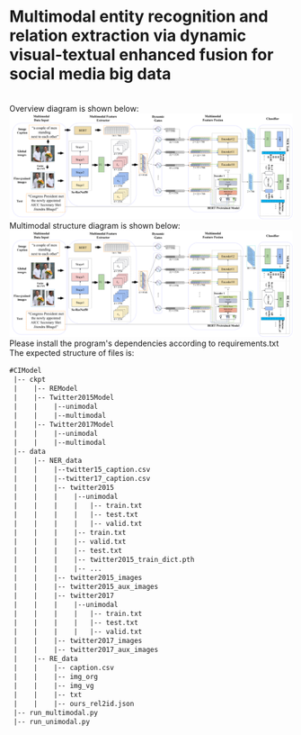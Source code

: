 # Multimodal entity recognition and relation extraction via dynamic visual-textual enhanced fusion for social media big data
\
Overview diagram is shown below:
\
![image](https://github.com/katouMegumiH/CIModel/blob/main/img/overview.png)
\
Multimodal structure diagram is shown below:
\
![image](https://github.com/katouMegumiH/CIModel/blob/main/img/multimodal.png)
\
Please install the program's dependencies according to requirements.txt
\
The expected structure of files is:
```
#CIModel
 |-- ckpt
 |    |-- REModel
 |    |-- Twitter2015Model
 |    |    |--unimodal
 |    |    |--multimodal
 |    |-- Twitter2017Model
 |    |    |--unimodal
 |    |    |--multimodal
 |-- data
 |    |-- NER_data
 |    |    |--twitter15_caption.csv
 |    |    |--twitter17_caption.csv
 |    |    |-- twitter2015 
 |    |    |    |--unimodal
 |    |    |    |   |-- train.txt
 |    |    |    |   |-- test.txt
 |    |    |    |   |-- valid.txt
 |    |    |    |-- train.txt
 |    |    |    |-- valid.txt
 |    |    |    |-- test.txt
 |    |    |    |-- twitter2015_train_dict.pth 
 |    |    |    |-- ...
 |    |    |-- twitter2015_images
 |    |    |-- twitter2015_aux_images
 |    |    |-- twitter2017
 |    |    |    |--unimodal
 |    |    |    |   |-- train.txt
 |    |    |    |   |-- test.txt
 |    |    |    |   |-- valid.txt
 |    |    |-- twitter2017_images
 |    |    |-- twitter2017_aux_images
 |    |-- RE_data
 |    |    |-- caption.csv
 |    |    |-- img_org          
 |    |    |-- img_vg          
 |    |    |-- txt            
 |    |    |-- ours_rel2id.json
 |-- run_multimodal.py 
 |-- run_unimodal.py 
```
